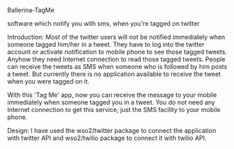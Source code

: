 Ballerina-TagMe

software which notify you with sms, when you're tagged on twitter


Introduction:
Most of the twitter users will not be notified immediately when someone tagged him/her in a tweet.
They have to log into the twitter account or activate notification to mobile phone to see those tagged tweets. 
Anyhow they need Internet connection to read those tagged tweets.
People can receive the tweets as SMS when someone who is followed by him posts a tweet.
But currently there is no application available to receive the tweet when you were tagged on it.

With this 'Tag Me' app, now you can receive the message to your mobile immediately
when someone tagged you in a tweet.
You do not need any Internet connection to get this service, just the SMS facility to your mobile phone.

Design:
I have used the wso2/twitter package to connect the application with twitter API
and wso2/twilio package to connect it with twilio API.

